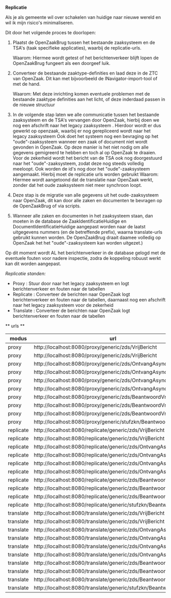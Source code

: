 **Replicatie**

Als je als gemeente wil over schakelen van huidige naar nieuwe wereld en wil ik mijn risico&#39;s minimaliseren.

Dit door het volgende proces te doorlopen:

1. Plaatst de OpenZaakBrug tussen het bestaande zaaksysteem en de TSA's (taak specifieke applicaties), waarbij de replicatie-urls. 

   Waarom: Hiermee wordt getest of het berichtenverkeer blijft lopen de OpenZaakBrug fungeert als een doorgeef luik.

2. Converteer de bestaande zaaktype-definities en laad deze in de ZTC van OpenZaak. Dit kan met bijvoorbeeld de INavigator-import-tool of met de hand. 

   Waarom: Met deze inrichting komen eventuele problemen met de bestaande zaaktype definities aan het licht, of deze inderdaad passen in de nieuwe structuur

3. In de volgende stap laten we alle communicatie tussen het bestaande zaaksysteem en de TSA's vervangen door OpenZaak, hierbij doen we nog een afschrift naar het legacy zaaksysteem . Hierdoor wordt er dus gewerkt op openzaak, waarbij er nog gerepliceerd wordt naar het legacy zaaksysteem Ook doet het systeem nog een bevraging op het "oude"-zaaksysteem wanneer een zaak of document niet wordt gevonden in OpenZaak. Op deze manier is het niet nodig om alle gegevens gemigreerd te hebben en toch al op OpenZaak te draaien. Voor de zekerheid wordt het bericht van de TSA ook nog doorgestuurd naar het "oude"-zaaksysteem, zodat deze nog steeds volledig meeloopt. Ook worden de id's nog door het "oude"-zaaksysteem aangemaakt. Hierbij moet de replicatie urls worden gebruikt
   Waarom: Hiermee wordt aangetoond dat de translatie naar OpenZaak werkt, zonder dat het oude zaaksysteem niet meer synchroon loopt.

4. Deze stap is de migratie van alle gegevens uit het oude-zaaksysteem naar OpenZaak, dit kan door alle zaken en documenten te bevragen op de OpenZaakBrug of via scripts.

5. Wanneer alle zaken en documenten in het zaaksysteem staan, dan moeten in de database de ZaakIdentificatieHuidige en DocumentIdentificatieHuidige aangepast worden naar de laatst uitgegevens nummers (en de betreffende prefix), waarna translate-urls gebruikt kunnen worden. De OpenZaakBrug draait daamee volledig op OpenZaak het het "oude"-zaaksysteem kan worden uitgezet.)

Op dit moment wordt AL het berichtenverkeer in de database gelogd met de eventuele fouten voor nadere inspectie, zodra de koppeling robuust werkt kan dit worden aangepast.

_Replicatie standen:_

- Proxy : Stuur door naar het legacy zaaksysteem en logt berichtenverkeer en fouten naar de tabellen
- Replicate : Converteer de berichten naar OpenZaak logt berichtenverkeer en fouten naar de tabellen, daarnaast nog een afschrift naar het legacy zaaksysteem voor de zekerheid
- Translate : Converteer de berichten naar OpenZaak logt berichtenverkeer en fouten naar de tabellen

** urls **

| modus| url | soapaction |
|------|-----|------------|
| proxy | http://localhost:8080/proxy/generic/zds/VrijBericht | http://www.egem.nl/StUF/sector/zkn/0310/genereerDocumentIdentificatie_Di02 |
| proxy | http://localhost:8080/proxy/generic/zds/VrijBericht | http://www.egem.nl/StUF/sector/zkn/0310/genereerZaakIdentificatie_Di02 |
| proxy | http://localhost:8080/proxy/generic/zds/OntvangAsynchroon | http://www.egem.nl/StUF/sector/zkn/0310/actualiseerZaakstatus_Lk01 |
| proxy | http://localhost:8080/proxy/generic/zds/OntvangAsynchroon | http://www.egem.nl/StUF/sector/zkn/0310/creeerZaak_Lk01 |
| proxy | http://localhost:8080/proxy/generic/zds/OntvangAsynchroon | http://www.egem.nl/StUF/sector/zkn/0310/updateZaak_Lk01 |
| proxy | http://localhost:8080/proxy/generic/zds/OntvangAsynchroon | http://www.egem.nl/StUF/sector/zkn/0310/voegZaakdocumentToe_Lk01 |
| proxy | http://localhost:8080/proxy/generic/zds/BeantwoordVraag | http://www.egem.nl/StUF/sector/zkn/0310/geefLijstZaakdocumenten_Lv01 |
| proxy | http://localhost:8080/proxy/generic/zds/BeantwoordVraag | http://www.egem.nl/StUF/sector/zkn/0310/geefZaakdetails_Lv01 |
| proxy | http://localhost:8080/proxy/generic/zds/BeantwoordVraag | http://www.egem.nl/StUF/sector/zkn/0310/geefZaakdocumentLezen_Lv01 |
| proxy | http://localhost:8080/proxy/generic/stufzkn/BeantwoordVraag | http://www.egem.nl/StUF/sector/zkn/0310/zakLv01 |
| replicate | http://localhost:8080/replicate/generic/zds/VrijBericht | http://www.egem.nl/StUF/sector/zkn/0310/genereerDocumentIdentificatie_Di02 |
| replicate | http://localhost:8080/replicate/generic/zds/VrijBericht | http://www.egem.nl/StUF/sector/zkn/0310/genereerZaakIdentificatie_Di02 |
| replicate | http://localhost:8080/replicate/generic/zds/OntvangAsynchroon | http://www.egem.nl/StUF/sector/zkn/0310/actualiseerZaakstatus_Lk01 |
| replicate | http://localhost:8080/replicate/generic/zds/OntvangAsynchroon | http://www.egem.nl/StUF/sector/zkn/0310/creeerZaak_Lk01 |
| replicate | http://localhost:8080/replicate/generic/zds/OntvangAsynchroon | http://www.egem.nl/StUF/sector/zkn/0310/updateZaak_Lk01 |
| replicate | http://localhost:8080/replicate/generic/zds/OntvangAsynchroon | http://www.egem.nl/StUF/sector/zkn/0310/voegZaakdocumentToe_Lk01 |
| replicate | http://localhost:8080/replicate/generic/zds/BeantwoordVraag | http://www.egem.nl/StUF/sector/zkn/0310/geefLijstZaakdocumenten_Lv01 |
| replicate | http://localhost:8080/replicate/generic/zds/BeantwoordVraag | http://www.egem.nl/StUF/sector/zkn/0310/geefZaakdetails_Lv01 |
| replicate | http://localhost:8080/replicate/generic/zds/BeantwoordVraag | http://www.egem.nl/StUF/sector/zkn/0310/geefZaakdocumentLezen_Lv01 |
| replicate | http://localhost:8080/replicate/generic/stufzkn/BeantwoordVraag | http://www.egem.nl/StUF/sector/zkn/0310/zakLv01 |
| translate | http://localhost:8080/translate/generic/zds/VrijBericht | http://www.egem.nl/StUF/sector/zkn/0310/genereerDocumentIdentificatie_Di02 |
| translate | http://localhost:8080/translate/generic/zds/VrijBericht | http://www.egem.nl/StUF/sector/zkn/0310/genereerZaakIdentificatie_Di02 |
| translate | http://localhost:8080/translate/generic/zds/OntvangAsynchroon | http://www.egem.nl/StUF/sector/zkn/0310/actualiseerZaakstatus_Lk01 |
| translate | http://localhost:8080/translate/generic/zds/OntvangAsynchroon | http://www.egem.nl/StUF/sector/zkn/0310/creeerZaak_Lk01 |
| translate | http://localhost:8080/translate/generic/zds/OntvangAsynchroon | http://www.egem.nl/StUF/sector/zkn/0310/updateZaak_Lk01 |
| translate | http://localhost:8080/translate/generic/zds/OntvangAsynchroon | http://www.egem.nl/StUF/sector/zkn/0310/voegZaakdocumentToe_Lk01 |
| translate | http://localhost:8080/translate/generic/zds/BeantwoordVraag | http://www.egem.nl/StUF/sector/zkn/0310/geefLijstZaakdocumenten_Lv01 |
| translate | http://localhost:8080/translate/generic/zds/BeantwoordVraag | http://www.egem.nl/StUF/sector/zkn/0310/geefZaakdetails_Lv01 |
| translate | http://localhost:8080/translate/generic/zds/BeantwoordVraag | http://www.egem.nl/StUF/sector/zkn/0310/geefZaakdocumentLezen_Lv01 |
| translate | http://localhost:8080/translate/generic/stufzkn/BeantwoordVraag | http://www.egem.nl/StUF/sector/zkn/0310/zakLv01 |
